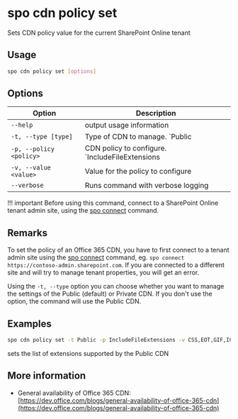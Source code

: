 # spo cdn policy set

Sets CDN policy value for the current SharePoint Online tenant

## Usage

```sh
spo cdn policy set [options]
```

## Options

Option|Description
------|-----------
`--help`|output usage information
`-t, --type [type]`|Type of CDN to manage. `Public|Private`. Default `Public`
`-p, --policy <policy>`|CDN policy to configure. `IncludeFileExtensions|ExcludeRestrictedSiteClassifications`
`-v, --value <value>`|Value for the policy to configure
`--verbose`|Runs command with verbose logging

!!! important
    Before using this command, connect to a SharePoint Online tenant admin site, using the [spo connect](../connect.md) command.

## Remarks

To set the policy of an Office 365 CDN, you have to first connect to a tenant admin site using the
[spo connect](../connect.md) command, eg. `spo connect https://contoso-admin.sharepoint.com`.
If you are connected to a different site and will try to manage tenant properties,
you will get an error.

Using the `-t, --type` option you can choose whether you want to manage the settings of
the Public (default) or Private CDN. If you don't use the option, the command will use the Public CDN.

## Examples

```sh
spo cdn policy set -t Public -p IncludeFileExtensions -v CSS,EOT,GIF,ICO,JPEG,JPG,JS,MAP,PNG,SVG,TTF,WOFF,JSON
```

sets the list of extensions supported by the Public CDN

## More information

- General availability of Office 365 CDN: [https://dev.office.com/blogs/general-availability-of-office-365-cdn](https://dev.office.com/blogs/general-availability-of-office-365-cdn)